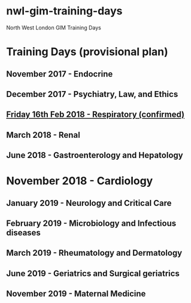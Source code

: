 # nwl-gim-training-days
North West London GIM Training Days

# Training Days (provisional plan)

## November 2017 - Endocrine

## December 2017 - Psychiatry, Law, and Ethics

## [Friday 16th Feb 2018 - Respiratory (confirmed)](https://github.com/drcjar/resp-gim-training-day)

## March 2018 - Renal

## June 2018 - Gastroenterology and Hepatology

# November 2018 - Cardiology

## January 2019 - Neurology and Critical Care

## February 2019 - Microbiology and Infectious diseases

## March 2019 - Rheumatology and Dermatology

## June 2019 - Geriatrics and Surgical geriatrics

## November 2019 - Maternal Medicine

